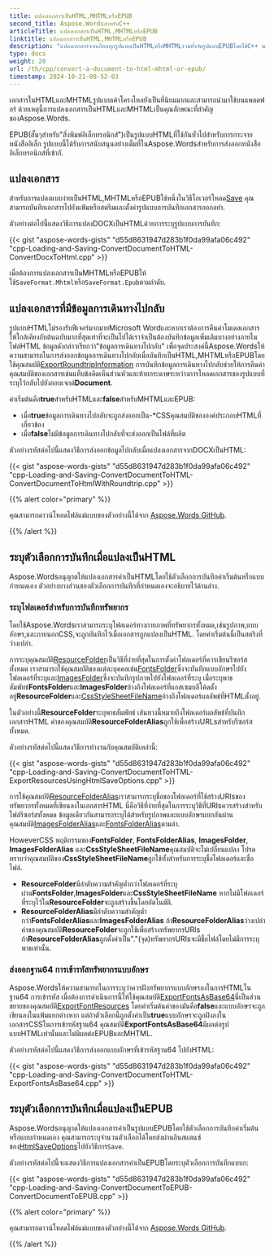 ```yaml
---
title: แปลงเอกสารเป็นHTML,MHTMLหรือEPUB
second_title: Aspose.WordsสำหรับC++
articleTitle: แปลงเอกสารเป็นHTML,MHTMLหรือEPUB
linktitle: แปลงเอกสารเป็นHTML,MHTMLหรือEPUB
description: "แปลงเอกสารจากเกือบทุกรูปแบบเป็นHTMLหรือMHTMLรวมทั้งจัดรูปแบบEPUBโดยใช้C++ นอกจากนี้คุณยังสามารถระบุตัวเลือกบันทึกสำหรับการจัดการเอกสารที่ส่งออก."
type: docs
weight: 20
url: /th/cpp/convert-a-document-to-html-mhtml-or-epub/
timestamp: 2024-10-21-08-52-03
---
```


เอกสารในHTMLและMHTMLรูปแบบเค้าโครงไหลยังเป็นที่นิยมมากและสามารถนำมาใช้บนแพลตฟอร์ ด้วยเหตุนี้การแปลงเอกสารเป็นHTMLและMHTMLเป็นคุณลักษณะที่สำคัญของAspose.Words.

EPUB(สั้นๆสำหรับ"สิ่งพิมพ์อิเล็กทรอนิกส์")เป็นรูปแบบHTMLที่ใช้กันทั่วไปสำหรับการกระจายหนังสืออิเล็ก รูปแบบนี้ได้รับการสนับสนุนอย่างเต็มที่ในAspose.Wordsสำหรับการส่งออกหนังสืออิเล็กทรอนิกส์ที่เข้ากั.

## แปลงเอกสาร

สำหรับการแปลงแบบง่ายเป็นHTML,MHTMLหรือEPUBใช้หนึ่งในวิธีโอเวอร์โหลด[Save](https://reference.aspose.com/words/cpp/aspose.words/document/save/) คุณสามารถบันทึกเอกสารไปยังแฟ้มหรือสตรีมและตั้งค่ารูปแบบการบันทึกเอกสารออกอย่า.

ตัวอย่างต่อไปนี้แสดงวิธีการแปลงDOCXเป็นHTMLด้วยการระบุรูปแบบการบันทึก:

{{< gist "aspose-words-gists" "d55d8631947d283b1f0da99afa06c492" "cpp-Loading-and-Saving-ConvertDocumentToHTML-ConvertDocxToHtml.cpp" >}}

เมื่อต้องการแปลงเอกสารเป็นMHTMLหรือEPUBให้ใช้`SaveFormat.Mhtml`หรือ`SaveFormat.Epub`ตามลำดับ.

## แปลงเอกสารที่มีข้อมูลการเดินทางไปกลับ

รูปแบบHTMLไม่รองรับฟีเจอร์มากมายMicrosoft Wordและหากเราต้องการคืนค่าโมเดลเอกสารให้ใกล้เคียงกับต้นฉบับมากที่สุดเท่าที่จะเป็นไปได้เราจำเป็นต้องบันทึกข้อมูลเพิ่มเติมบางอย่างภายในไฟล์HTML ข้อมูลดังกล่าวเรียกว่า"ข้อมูลการเดินทางไปกลับ" เพื่อจุดประสงค์นี้Aspose.Wordsให้ความสามารถในการส่งออกข้อมูลการเดินทางไปกลับเมื่อบันทึกเป็นHTML,MHTMLหรือEPUBโดยใช้คุณสมบัติ[ExportRoundtripInformation](https://reference.aspose.com/words/cpp/aspose.words.saving/htmlsaveoptions/get_exportroundtripinformation/) การบันทึกข้อมูลการเดินทางไปกลับช่วยให้การคืนค่าคุณสมบัติของเอกสารเช่นแท็บข้อคิดเห็นส่วนหัวและท้ายกระดาษระหว่างการโหลดเอกสารของรูปแบบที่ระบุไว้กลับไปยังออบเจกต์**Document**.

ค่าเริ่มต้นคือ**true**สำหรับHTMLและ**false**สำหรับMHTMLและEPUB:

- เมื่อ**true**ข้อมูลการเดินทางไปกลับจะถูกส่งออกเป็น-*CSSคุณสมบัติขององค์ประกอบHTMLที่เกี่ยวข้อง
- เมื่อ**false**ไม่มีข้อมูลการเดินทางไปกลับที่จะส่งออกเป็นไฟล์ที่ผลิต

ตัวอย่างรหัสต่อไปนี้แสดงวิธีการส่งออกข้อมูลไปกลับเมื่อแปลงเอกสารจากDOCXเป็นHTML:

{{< gist "aspose-words-gists" "d55d8631947d283b1f0da99afa06c492" "cpp-Loading-and-Saving-ConvertDocumentToHTML-ConvertDocumentToHtmlWithRoundtrip.cpp" >}}

{{% alert color="primary" %}}

คุณสามารถดาวน์โหลดไฟล์แม่แบบของตัวอย่างนี้ได้จาก [Aspose.Words GitHub](https://github.com/aspose-words/Aspose.Words-for-C/tree/master/Examples).

{{% /alert %}}

## ระบุตัวเลือกการบันทึกเมื่อแปลงเป็นHTML

Aspose.Wordsอนุญาตให้แปลงเอกสารคำเป็นHTMLโดยใช้ตัวเลือกการบันทึกค่าเริ่มต้นหรือแบบกำหนดเอง ตัวอย่างบางส่วนของตัวเลือกการบันทึกที่กำหนดเองจะอธิบายไว้ด้านล่าง.

### ระบุโฟลเดอร์สำหรับการบันทึกทรัพยากร

โดยใช้Aspose.Wordsเราสามารถระบุโฟลเดอร์ทางกายภาพที่ทรัพยากรทั้งหมด,เช่นรูปภาพ,แบบอักษร,และภายนอกCSS,จะถูกบันทึกไว้เมื่อเอกสารถูกแปลงเป็นHTML. โดยค่าเริ่มต้นนี้เป็นสตริงที่ว่างเปล่า.

การระบุคุณสมบัติ[ResourceFolder](https://reference.aspose.com/words/cpp/aspose.words.saving/htmlsaveoptions/get_resourcefolder/)เป็นวิธีที่ง่ายที่สุดในการตั้งค่าโฟลเดอร์ที่ควรเขียนรีซอร์สทั้งหมด เราสามารถใช้คุณสมบัติของแต่ละบุคคลเช่น[FontsFolder](https://reference.aspose.com/words/cpp/aspose.words.saving/htmlsaveoptions/get_fontsfolder/)ซึ่งจะบันทึกแบบอักษรไปยังโฟลเดอร์ที่ระบุและ[ImagesFolder](https://reference.aspose.com/words/cpp/aspose.words.saving/htmlsaveoptions/get_imagesfolder/)ซึ่งจะบันทึกรูปภาพไปยังโฟลเดอร์ที่ระบุ เมื่อระบุพาธสัมพัทธ์**FontsFolder**และ**ImagesFolder**อ้างถึงโฟลเดอร์ที่แอสเซมบลีโค้ดตั้งอยู่**ResourceFolder**และ[CssStyleSheetFileName](https://reference.aspose.com/words/cpp/aspose.words.saving/htmlsaveoptions/get_cssstylesheetfilename/)อ้างถึงโฟลเดอร์ผลลัพธ์ที่HTMLตั้งอยู่.

ในตัวอย่างนี้**ResourceFolder**ระบุพาธสัมพัทธ์ เส้นทางนี้หมายถึงโฟลเดอร์ผลลัพธ์ที่บันทึกเอกสารHTML ค่าของคุณสมบัติ**ResourceFolderAlias**ถูกใช้เพื่อสร้างURLsสำหรับรีซอร์สทั้งหมด.

ตัวอย่างรหัสต่อไปนี้แสดงวิธีการทำงานกับคุณสมบัติเหล่านี้:

{{< gist "aspose-words-gists" "d55d8631947d283b1f0da99afa06c492" "cpp-Loading-and-Saving-ConvertDocumentToHTML-ExportResourcesUsingHtmlSaveOptions.cpp" >}}

การใช้คุณสมบัติ[ResourceFolderAlias](https://reference.aspose.com/words/cpp/aspose.words.saving/htmlsaveoptions/get_resourcefolderalias/)เราสามารถระบุชื่อของโฟลเดอร์ที่ใช้สร้างURIsของทรัพยากรทั้งหมดที่เขียนลงในเอกสารHTML นี่คือวิธีที่ง่ายที่สุดในการระบุวิธีที่URIsควรสร้างสำหรับไฟล์รีซอร์สทั้งหมด ข้อมูลเดียวกันสามารถระบุได้สำหรับรูปภาพและแบบอักษรแยกกันผ่านคุณสมบัติ[ImagesFolderAlias](https://reference.aspose.com/words/cpp/aspose.words.saving/htmlsaveoptions/get_imagesfolderalias/)และ[FontsFolderAlias](https://reference.aspose.com/words/cpp/aspose.words.saving/htmlsaveoptions/get_fontsfolderalias/)ตามลำ.

HoweverCSS พฤติกรรมของ**FontsFolder**, **FontsFolderAlias**, **ImagesFolder**, **ImagesFolderAlias** และ**CssStyleSheetFileName**คุณสมบัติจะไม่เปลี่ยนแปลง โปรดทราบว่าคุณสมบัติของ**CssStyleSheetFileName**ถูกใช้ทั้งสำหรับการระบุชื่อโฟลเดอร์และชื่อไฟล์.

- **ResourceFolder**มีลำดับความสำคัญต่ำกว่าโฟลเดอร์ที่ระบุผ่าน**FontsFolder**,**ImagesFolder**และ**CssStyleSheetFileName** หากไม่มีโฟลเดอร์ที่ระบุไว้ใน**ResourceFolder**จะถูกสร้างขึ้นโดยอัตโนมัติ.
- **ResourceFolderAlias**มีลำดับความสำคัญต่ำกว่า**FontsFolderAlias**และ**ImagesFolderAlias** ถ้า**ResourceFolderAlias**ว่างเปล่าค่าของคุณสมบัติ**ResourceFolder**จะถูกใช้เพื่อสร้างทรัพยากรURIs ถ้า**ResourceFolderAlias**ถูกตั้งค่าเป็น"."(จุด)ทรัพยากรURIsจะมีชื่อไฟล์โดยไม่มีการระบุพาธเท่านั้น.

### ส่งออกฐาน64 การเข้ารหัสทรัพยากรแบบอักษร

Aspose.Wordsให้ความสามารถในการระบุว่าควรฝังทรัพยากรแบบอักษรลงในการHTMLในฐาน64 การเข้ารหัส เมื่อต้องการดำเนินการนี้ให้ใช้คุณสมบัติ[ExportFontsAsBase64](https://reference.aspose.com/words/cpp/aspose.words.saving/htmlsaveoptions/get_exportfontsasbase64/)นี่เป็นส่วนขยายของคุณสมบัติ[ExportFontResources](https://reference.aspose.com/words/cpp/aspose.words.saving/htmlsaveoptions/get_exportfontresources/) โดยค่าเริ่มต้นค่าของมันคือ**false**และแบบอักษรจะถูกเขียนลงในแฟ้มแยกต่างหาก แต่ถ้าตัวเลือกนี้ถูกตั้งค่าเป็น**true**แบบอักษรจะถูกฝังลงในเอกสารCSSในการเข้ารหัสฐาน64 คุณสมบัติ**ExportFontsAsBase64**มีผลต่อรูปแบบHTMLเท่านั้นและไม่มีผลต่อEPUBและMHTML.

ตัวอย่างรหัสต่อไปนี้แสดงวิธีการส่งออกแบบอักษรที่เข้ารหัสฐาน64 ไปยังHTML:

{{< gist "aspose-words-gists" "d55d8631947d283b1f0da99afa06c492" "cpp-Loading-and-Saving-ConvertDocumentToHTML-ExportFontsAsBase64.cpp" >}}

## ระบุตัวเลือกการบันทึกเมื่อแปลงเป็นEPUB

Aspose.Wordsอนุญาตให้แปลงเอกสารคำเป็นรูปแบบEPUBโดยใช้ตัวเลือกการบันทึกค่าเริ่มต้นหรือแบบกำหนดเอง คุณสามารถระบุจำนวนตัวเลือกได้โดยส่งผ่านอินสแตนซ์ของ[HtmlSaveOptions](https://reference.aspose.com/words/cpp/aspose.words.saving/htmlsaveoptions/)ไปยังวิธีการ`Save`.

ตัวอย่างรหัสต่อไปนี้จะแสดงวิธีการแปลงเอกสารคำเป็นEPUBโดยระบุตัวเลือกการบันทึกแบบก:

{{< gist "aspose-words-gists" "d55d8631947d283b1f0da99afa06c492" "cpp-Loading-and-Saving-ConvertDocumentToEPUB-ConvertDocumentToEPUB.cpp" >}}

{{% alert color="primary" %}}

คุณสามารถดาวน์โหลดไฟล์แม่แบบของตัวอย่างนี้ได้จาก [Aspose.Words GitHub](https://github.com/aspose-words/Aspose.Words-for-C/tree/master/Examples).

{{% /alert %}}
